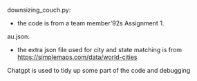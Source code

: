 downsizing_couch.py:
- the code is from a team member\'92s Assignment 1. 

au.json:
- the extra json file used for city and state matching is from https://simplemaps.com/data/world-cities 

Chatgpt is used to tidy up some part of the code and debugging